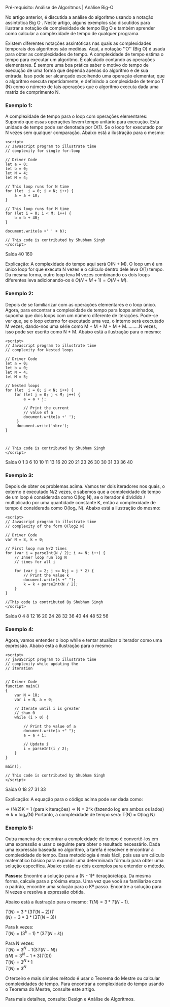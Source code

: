 Pré-requisito: Análise de Algoritmos | Análise Big-O

No artigo anterior, é discutida a análise do algoritmo usando a notação assintótica Big O . Neste artigo, alguns exemplos são discutidos para ilustrar a notação de complexidade de tempo Big O e também aprender como calcular a complexidade de tempo de qualquer programa.

Existem diferentes notações assintóticas nas quais as complexidades temporais dos algoritmos são medidas. Aqui, a notação ''O'' (Big O) é usada para obter as complexidades de tempo. A complexidade de tempo estima o tempo para executar um algoritmo. É calculado contando as operações elementares. É sempre uma boa prática saber o motivo do tempo de execução de uma forma que dependa apenas do algoritmo e de sua entrada. Isso pode ser alcançado escolhendo uma operação elementar, que o algoritmo executa repetidamente, e definindo a complexidade de tempo T (N) como o número de tais operações que o algoritmo executa dada uma matriz de comprimento N.

### Exemplo 1:

A complexidade de tempo para o loop com operações elementares: Supondo que essas operações levem tempo unitário para execução. Esta unidade de tempo pode ser denotada por O(1). Se o loop for executado por N vezes sem qualquer comparação. Abaixo está a ilustração para o mesmo:

```
<script>
// Javascript program to illustrate time
// complexity for single for-loop

// Driver Code
let a = 0;
let b = 0;
let N = 4; 
let M = 4;

// This loop runs for N time
for (let  i = 0; i < N; i++) {
    a = a + 10;
}

// This loop runs for M time
for (let i = 0; i < M; i++) {
    b = b + 40;
}

document.write(a +' ' + b);

// This code is contributed by Shubham Singh
</script>
```

Saída
40 160

Explicação: A complexidade do tempo aqui será O(N + M). O loop um é um único loop for que executa N vezes e o cálculo dentro dele leva O(1) tempo. Da mesma forma, outro loop leva M vezes combinando os dois loops diferentes leva adicionando-os
é $O( N + M + 1) = O( N + M)$.

### Exemplo 2:

Depois de se familiarizar com as operações elementares e o loop único. Agora, para encontrar a complexidade de tempo para loops aninhados, suponha que dois loops com um número diferente de iterações. Pode-se ver que, se o loop externo for executado uma vez, o interno será executado M vezes, dando-nos uma série como M + M + M + M + M..........N vezes, isso pode ser escrito como N * M. Abaixo está a ilustração para o mesmo:

```
<script>
// Javascript program to illustrate time
// complexity for Nested loops

// Driver Code
let a = 0;
let b = 0;
let N = 4; 
let M = 5;

// Nested loops
for (let  i = 0; i < N; i++) {
    for (let j = 0; j < M; j++) {
        a = a + j;
        
        // Print the current
        // value of a
        document.write(a +' ');
     }
     document.write('<br>');
}



// This code is contributed by Shubham Singh
</script>
```

Saída
0 1 3 6 10 
10 11 13 16 20 
20 21 23 26 30 
30 31 33 36 40

### Exemplo 3:

Depois de obter os problemas acima. Vamos ter dois iteradores nos quais, o externo é executado N/2 vezes, e sabemos que a complexidade de tempo de um loop é considerada como O(log N), se o iterador é dividido / multiplicado por uma quantidade constante K, então a complexidade de tempo é considerada como O(logₖ N). Abaixo está a ilustração do mesmo:

```
<script>
// Javascript program to illustrate time
// complexity of the form O(log2 N)

// Driver Code
var N = 8, k = 0;

// First loop run N/2 times
for (var i = parseInt(N / 2); i <= N; i++) {
    // Inner loop run log N
    // times for all i
    
    for (var j = 2; j <= N;j = j * 2) {
        // Print the value k
        document.write(k +" ");
        k = k + parseInt(N / 2);
    }
}

//This code is contributed By Shubham Singh 
</script>
```

Saída
0 4 8 12 16 20 24 28 32 36 40 44 48 52 56

### Exemplo 4:

Agora, vamos entender o loop while e tentar atualizar o iterador como uma expressão. Abaixo está a ilustração para o mesmo:

```
<script>
// javaScript program to illustrate time
// complexity while updating the
// iteration


// Driver Code
function main()
{
    var N = 18;
    var i = N, a = 0;

    // Iterate until i is greater
    // than 0
    while (i > 0) {

        // Print the value of a
        document.write(a +" ");
        a = a + i;

        // Update i
        i = parseInt(i / 2);
    }
}

main();

// This code is contributed by Shubham Singh
</script>
```

Saída
0 18 27 31 33

Explicação: A equação para o código acima pode ser dada como:

=> (N/2)K = 1 (para k iterações) 
=> N = 2^k (fazendo log em ambos os lados) 
=> k = log₂(N)
Portanto, a complexidade de tempo será: T(N) = O(log N)

### Exemplo 5: 

Outra maneira de encontrar a complexidade de tempo é convertê-los em uma expressão e usar o seguinte para obter o resultado necessário. Dada uma expressão baseada no algoritmo, a tarefa é resolver e encontrar a complexidade do tempo. Essa metodologia é mais fácil, pois usa um cálculo matemático básico para expandir uma determinada fórmula para obter uma solução específica. Abaixo estão os dois exemplos para entender o método.

**Passos:**
Encontre a solução para a (N - 1)ª iteração/etapa.
Da mesma forma, calcule para a próxima etapa.
Uma vez que você se familiarize com o padrão, encontre uma solução para o Kº passo.
Encontre a solução para N vezes e resolva a expressão obtida.

Abaixo está a ilustração para o mesmo:
$T(N) = 3*T(N - 1).$

$T(N) = 3*(3T(N-2))T$  
$(N) = 3*3*(3T(N - 3))$

Para k vezes:  
$T(N) = (3^k - 1)*(3T(N - k))$

Para N vezes:  
$T(N) = 3^N - 1 (3T(N - N))$  
$t(N) = 3^N - 1 *3(T(0))$  
$T(N) = 3^N * 1$  
$T(N) = 3^N$


O terceiro e mais simples método é usar o Teorema do Mestre ou calcular complexidades de tempo. Para encontrar a complexidade do tempo usando o Teorema do Mestre, consulte este artigo.

Para mais detalhes, consulte: Design e Análise de Algoritmos.

